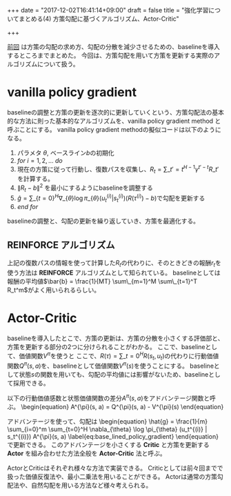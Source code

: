+++
date = "2017-12-02T16:41:14+09:00"
draft = false
title = "強化学習についてまとめる(4) 方策勾配に基づくアルゴリズム、Actor-Critic"

+++

[前回](../20171117-Reinforcement-Learning-Policy-Gradient)
は方策の勾配の求め方、勾配の分散を減少させるための、baselineを導入するところまでまとめた。
今回は、方策勾配を用いて方策を更新する実際のアルゴリズムについて扱う。

# vanilla policy gradient
baselineの調整と方策の更新を逐次的に更新していくという、方策勾配法の基本的な方法に則った基本的なアルゴリズムを、vanilla policy gradient method と呼ぶことにする。
vanilla policy gradient methodの擬似コードは以下のようになる。

1. パラメタ $\theta$, ベースライン$b$の初期化
1. $for$ $i=1,2,\dots$ $do$
1. 現在の方策に従って行動し、復数パスを収集し、$R_t = \sum\_{t'=t}^{H-1} \gamma^{t'-t} R\_{t'}$を計算する。
1. $\|R_t - b\|^2$ を最小にするようにbaselineを調整する
1. $\hat{g} = \sum\_\{t=0\}^H \nabla\_\{\theta\} \log \pi\_\{\theta\} (u_t^{(i)} | s_t^{(i)}) (R(\tau^{(i)}) - b)$で勾配を更新する
1. $end$ $for$

baselineの調整と、勾配の更新を繰り返していき、方策を最適化する。

## REINFORCE アルゴリズム
上記の復数パスの情報を使って計算した$R_t$の代わりに、そのときどきの報酬$r_t$を使う方法は **REINFORCE** アルゴリズムとして知られている。
baselineとしては報酬の平均値$\bar{b} = \frac{1}{MT} \sum\_{m=1}^M \sum\_{t=1}^T R_t^m$がよく用いられるらしい。

# Actor-Critic
baselineを導入したとこで、方策の更新は、方策の分散を小さくする評価部と、方策を更新する部分の2つに分けられることがわかる。
ここで、baselineとして、価値関数$V^{\pi}$を使うと
ここで、$R(\tau) = \sum\_{t=0}^H R(s_t, u_t)$の代わりに行動価値関数$Q^{\pi}(s, a)$を、baselineとして価値関数$V^{\pi}(s)$を使うことにする。
baselineとして状態$s$の関数を用いても、勾配の平均値には影響がないため、baselineとして採用できる。

以下の行動価値感数と状態価値関数の差分$A^{\pi}(s, a)$をアドバンテージ関数と呼ぶ。
\begin{equation}
A^{\pi}(s, a) = Q^{\pi}(s, a) - V^{\pi}(s)
\end{equation}

アドバンテージを使って、勾配は
\begin{equation}
\hat{g} = \frac{1}{m} \sum\_{i=0}^m \sum\_\{t=0\}^H \nabla\_\{\theta\} \log \pi\_\{\theta\} (u_t^{(i)} | s_t^{(i)}) A^{\pi}(s, a)
\label{eq:base_lined_policy_gradient}
\end{equation}
で更新できる。
このアドバンテージを小さくする **Critic** と方策を更新する **Actor** を組み合わせた方法全般を **Actor-Critic** 法と呼ぶ。

ActorとCriticはそれぞれ様々な方法で実装できる。
Criticとしては前々回までで扱った価値反復法や、最小二乗法を用いることができる。
Actorは通常の方策勾配法や、自然勾配を用いる方法など様々考えられる。
